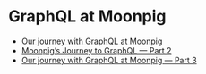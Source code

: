 # GraphQL at Moonpig
- [Our journey with GraphQL at Moonpig](https://medium.com/moonpigtech/our-journey-with-graphql-at-moonpig-ab5ddf0256dd)
- [Moonpig’s Journey to GraphQL — Part 2](https://medium.com/moonpigtech/moonpigs-journey-to-graphql-part-2-319b05a065d6)
- [Our journey with GraphQL at Moonpig — Part 3](https://medium.com/moonpigtech/our-journey-with-graphql-at-moonpig-part-3-f7ca9c30c0b8)
